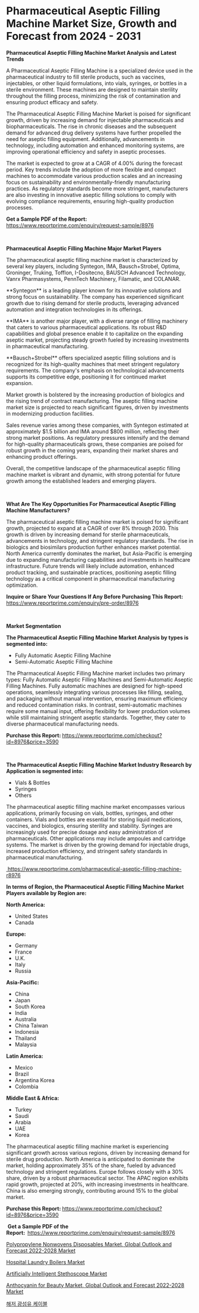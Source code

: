<p><h1>Pharmaceutical Aseptic Filling Machine Market Size, Growth and Forecast from 2024 - 2031</h1></p><p><strong>Pharmaceutical Aseptic Filling Machine Market Analysis and Latest Trends</strong></p>
<p><p>A Pharmaceutical Aseptic Filling Machine is a specialized device used in the pharmaceutical industry to fill sterile products, such as vaccines, injectables, or other liquid formulations, into vials, syringes, or bottles in a sterile environment. These machines are designed to maintain sterility throughout the filling process, minimizing the risk of contamination and ensuring product efficacy and safety.</p><p>The Pharmaceutical Aseptic Filling Machine Market is poised for significant growth, driven by increasing demand for injectable pharmaceuticals and biopharmaceuticals. The rise in chronic diseases and the subsequent demand for advanced drug delivery systems have further propelled the need for aseptic filling equipment. Additionally, advancements in technology, including automation and enhanced monitoring systems, are improving operational efficiency and safety in aseptic processes.</p><p>The market is expected to grow at a CAGR of 4.00% during the forecast period. Key trends include the adoption of more flexible and compact machines to accommodate various production scales and an increasing focus on sustainability and environmentally-friendly manufacturing practices. As regulatory standards become more stringent, manufacturers are also investing in innovative aseptic filling solutions to comply with evolving compliance requirements, ensuring high-quality production processes.</p></p>
<p><strong>Get a Sample PDF of the Report:&nbsp;</strong> <a href="https://www.reportprime.com/enquiry/request-sample/8976">https://www.reportprime.com/enquiry/request-sample/8976</a></p>
<p>&nbsp;</p>
<p><strong>Pharmaceutical Aseptic Filling Machine Major Market Players</strong></p>
<p><p>The pharmaceutical aseptic filling machine market is characterized by several key players, including Syntegon, IMA, Bausch+Strobel, Optima, Groninger, Truking, Tofflon, I-Dositecno, BAUSCH Advanced Technology, Vanrx Pharmasystems, PennTech Machinery, Filamatic, and COLANAR. </p><p>**Syntegon** is a leading player known for its innovative solutions and strong focus on sustainability. The company has experienced significant growth due to rising demand for sterile products, leveraging advanced automation and integration technologies in its offerings. </p><p>**IMA** is another major player, with a diverse range of filling machinery that caters to various pharmaceutical applications. Its robust R&D capabilities and global presence enable it to capitalize on the expanding aseptic market, projecting steady growth fueled by increasing investments in pharmaceutical manufacturing.</p><p>**Bausch+Strobel** offers specialized aseptic filling solutions and is recognized for its high-quality machines that meet stringent regulatory requirements. The company's emphasis on technological advancements supports its competitive edge, positioning it for continued market expansion. </p><p>Market growth is bolstered by the increasing production of biologics and the rising trend of contract manufacturing. The aseptic filling machine market size is projected to reach significant figures, driven by investments in modernizing production facilities.</p><p>Sales revenue varies among these companies, with Syntegon estimated at approximately $1.5 billion and IMA around $800 million, reflecting their strong market positions. As regulatory pressures intensify and the demand for high-quality pharmaceuticals grows, these companies are poised for robust growth in the coming years, expanding their market shares and enhancing product offerings. </p><p>Overall, the competitive landscape of the pharmaceutical aseptic filling machine market is vibrant and dynamic, with strong potential for future growth among the established leaders and emerging players.</p></p>
<p>&nbsp;</p>
<p><strong>What Are The Key Opportunities For Pharmaceutical Aseptic Filling Machine Manufacturers?</strong></p>
<p><p>The pharmaceutical aseptic filling machine market is poised for significant growth, projected to expand at a CAGR of over 8% through 2030. This growth is driven by increasing demand for sterile pharmaceuticals, advancements in technology, and stringent regulatory standards. The rise in biologics and biosimilars production further enhances market potential. North America currently dominates the market, but Asia-Pacific is emerging due to expanding manufacturing capabilities and investments in healthcare infrastructure. Future trends will likely include automation, enhanced product tracking, and sustainable practices, positioning aseptic filling technology as a critical component in pharmaceutical manufacturing optimization.</p></p>
<p><strong>Inquire or Share Your Questions If Any Before Purchasing This Report:</strong> <a href="https://www.reportprime.com/enquiry/pre-order/8976">https://www.reportprime.com/enquiry/pre-order/8976</a></p>
<p>&nbsp;</p>
<p><strong>Market Segmentation</strong></p>
<p><strong>The Pharmaceutical Aseptic Filling Machine Market Analysis by types is segmented into:</strong></p>
<p><ul><li>Fully Automatic Aseptic Filling Machine</li><li>Semi-Automatic Aseptic Filling Machine</li></ul></p>
<p><p>The Pharmaceutical Aseptic Filling Machine market includes two primary types: Fully Automatic Aseptic Filling Machines and Semi-Automatic Aseptic Filling Machines. Fully automatic machines are designed for high-speed operations, seamlessly integrating various processes like filling, sealing, and packaging without manual intervention, ensuring maximum efficiency and reduced contamination risks. In contrast, semi-automatic machines require some manual input, offering flexibility for lower production volumes while still maintaining stringent aseptic standards. Together, they cater to diverse pharmaceutical manufacturing needs.</p></p>
<p><strong>Purchase this Report:&nbsp;</strong><a href="https://www.reportprime.com/checkout?id=8976&price=3590">https://www.reportprime.com/checkout?id=8976&price=3590</a></p>
<p>&nbsp;</p>
<p><strong>The Pharmaceutical Aseptic Filling Machine Market Industry Research by Application is segmented into:</strong></p>
<p><ul><li>Vials & Bottles</li><li>Syringes</li><li>Others</li></ul></p>
<p><p>The pharmaceutical aseptic filling machine market encompasses various applications, primarily focusing on vials, bottles, syringes, and other containers. Vials and bottles are essential for storing liquid medications, vaccines, and biologics, ensuring sterility and stability. Syringes are increasingly used for precise dosage and easy administration of pharmaceuticals. Other applications may include ampoules and cartridge systems. The market is driven by the growing demand for injectable drugs, increased production efficiency, and stringent safety standards in pharmaceutical manufacturing.</p></p>
<p><a href="https://www.reportprime.com/pharmaceutical-aseptic-filling-machine-r8976">&nbsp;https://www.reportprime.com/pharmaceutical-aseptic-filling-machine-r8976</a></p>
<p><strong>In terms of Region, the Pharmaceutical Aseptic Filling Machine Market Players available by Region are:</strong></p>
<p>
    <p> <strong> North America: </strong>
        <ul>
            <li>United States</li>
            <li>Canada</li>
        </ul>
        </p> 
    <p> <strong> Europe: </strong>
        <ul>
            <li>Germany</li>
            <li>France</li>
            <li>U.K.</li>
            <li>Italy</li>
            <li>Russia</li>
        </ul>
        </p> 
    <p> <strong> Asia-Pacific: </strong>
        <ul>
            <li>China</li>
            <li>Japan</li>
            <li>South Korea</li>
            <li>India</li>
            <li>Australia</li>
            <li>China Taiwan</li>
            <li>Indonesia</li>
            <li>Thailand</li>
            <li>Malaysia</li>
        </ul>
        </p> 
    <p> <strong> Latin America: </strong>
        <ul>
            <li>Mexico</li>
            <li>Brazil</li>
            <li>Argentina Korea</li>
            <li>Colombia</li>
        </ul>
        </p> 
    <p> <strong> Middle East & Africa: </strong>
        <ul>
            <li>Turkey</li>
            <li>Saudi</li>
            <li>Arabia</li>
            <li>UAE</li>
            <li>Korea</li>
        </ul>
    </p>
    </p>
<p><p>The pharmaceutical aseptic filling machine market is experiencing significant growth across various regions, driven by increasing demand for sterile drug production. North America is anticipated to dominate the market, holding approximately 35% of the share, fueled by advanced technology and stringent regulations. Europe follows closely with a 30% share, driven by a robust pharmaceutical sector. The APAC region exhibits rapid growth, projected at 20%, with increasing investments in healthcare. China is also emerging strongly, contributing around 15% to the global market.</p></p>
<p><strong>Purchase this Report: </strong><a href="https://www.reportprime.com/checkout?id=8976&price=3590">https://www.reportprime.com/checkout?id=8976&price=3590</a></p>
<p>&nbsp;<strong>Get a Sample PDF of the Report:&nbsp;&nbsp;</strong><a href="https://www.reportprime.com/enquiry/request-sample/8976">https://www.reportprime.com/enquiry/request-sample/8976</a></p>
<p><strong></strong></p>
<p><p><a href="https://medium.com/@samantha.welch56767/the-polypropylene-nonwovens-disposables-market-global-outlook-and-forecast-2022-2028-market-df02d845951d">Polypropylene Nonwovens Disposables Market, Global Outlook and Forecast 2022-2028 Market</a></p><p><a href="https://issuu.com/reportprime-2/docs/hospital-laundry-boilers-market-siz_3b88fc2c649dcc">Hospital Laundry Boilers Market</a></p><p><a href="https://github.com/Chiragrp22/Market-Research-Report-List-6/blob/main/artificially-intelligent-stethoscope-market.md">Artificially Intelligent Stethoscope Market</a></p><p><a href="https://medium.com/@samantha.welch56767/the-anthocyanin-for-beauty-market-global-outlook-and-forecast-2022-2028-market-report-analyzes-6e943361b249">Anthocyanin for Beauty Market, Global Outlook and Forecast 2022-2028 Market</a></p><p><a href="https://medium.com/@percymckty3ytenzie89676/submarine-optical-fiber-cables-market-%EC%9D%98-%EA%B8%80%EB%A1%9C%EB%B2%8C-%EC%8B%9C%EC%9E%A5-%EA%B0%9C%EC%9A%94%EB%8A%94-%EC%A0%84-%EC%84%B8%EA%B3%84-%EB%B0%8F-%EC%A3%BC%EC%9A%94-%EC%8B%9C%EC%9E%A5%EC%9D%98-%EC%82%B0%EC%97%85%EC%97%90-%EC%98%81%ED%96%A5%EC%9D%84-%EB%AF%B8%EC%B9%98%EB%8A%94-%EC%A3%BC%EC%9A%94-%ED%8A%B8%EB%A0%8C%EB%93%9C%EC%97%90-%EB%8C%80%ED%95%9C-%EB%8F%85%ED%8A%B9%ED%95%9C-%EA%B4%80%EC%A0%90%EC%9D%84-e995fbb79b51">해저 광섬유 케이블</a></p></p>